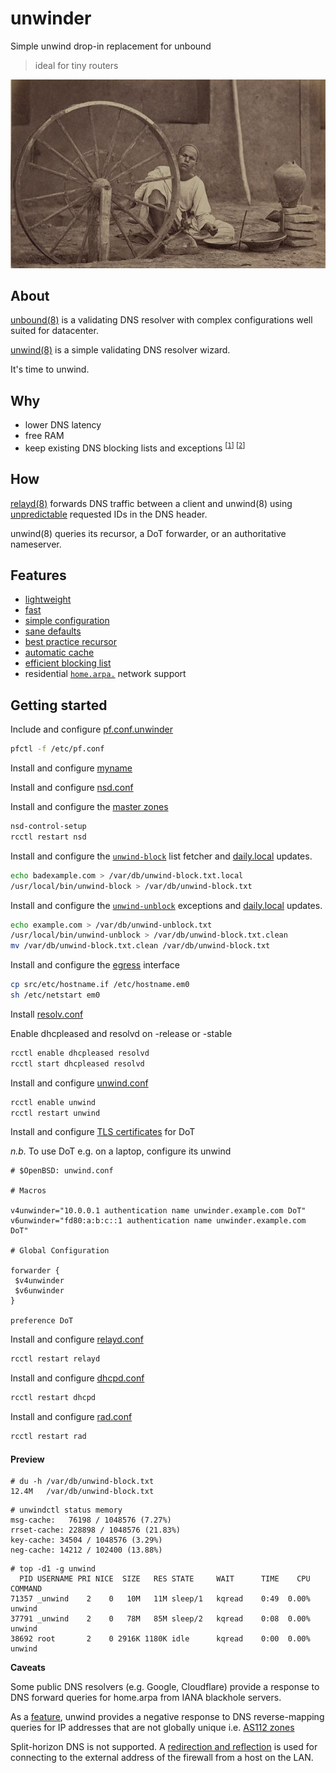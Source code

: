 # unwinder

Simple unwind drop-in replacement for unbound
> ideal for tiny routers

![unwinder logo](unwinder.jpg)

## About

[unbound(8)](https://man.openbsd.org/unbound.8) is a validating DNS resolver with complex configurations well suited for datacenter.

[unwind(8)](https://man.openbsd.org/unwind.8) is a simple validating DNS resolver wizard.

It's time to unwind.

## Why

* lower DNS latency
* free RAM
* keep existing DNS blocking lists and exceptions <sup>[[`1`](https://filterlists.com)] [[`2`](https://www.bravedns.com/configure)]</sup>

## How

[relayd(8)](https://man.openbsd.org/relayd.8) forwards DNS traffic between a client and unwind(8) using [unpredictable](https://man.openbsd.org/relayd.conf#dns) requested IDs in the DNS header.

unwind(8) queries its recursor, a DoT forwarder, or an authoritative nameserver.

## Features

* [lightweight](#preview)
* [fast](https://man.openbsd.org/unwind.conf#preference)
* [simple configuration](src/etc/unwind.conf)
* [sane defaults](https://www.openbsd.org/papers/bsdcan2019_unwind.pdf)
* [best practice recursor](https://undeadly.org/cgi?action=article;sid=20200922090542)
* [automatic cache](https://man.openbsd.org/unwind#DESCRIPTION)
* [efficient blocking list](https://man.openbsd.org/unwind.conf#block)
* residential [`home.arpa.`](https://tools.ietf.org/html/rfc8375) network support

## Getting started

Include and configure [pf.conf.unwinder](src/etc/pf.conf.unwinder)
```sh
pfctl -f /etc/pf.conf
```

Install and configure [myname](src/etc/myname)

Install and configure [nsd.conf](src/var/nsd/etc/nsd.conf)

Install and configure the [master zones](src/var/nsd/zones/master)
```sh
nsd-control-setup
rcctl restart nsd
```

Install and configure the [`unwind-block`](src/usr/local/bin/unwind-block) list fetcher and [daily.local](src/etc/daily.local) updates.
```sh
echo badexample.com > /var/db/unwind-block.txt.local
/usr/local/bin/unwind-block > /var/db/unwind-block.txt
```

Install and configure the [`unwind-unblock`](src/usr/local/bin/unwind-unblock) exceptions and [daily.local](src/etc/daily.local) updates.
```sh
echo example.com > /var/db/unwind-unblock.txt
/usr/local/bin/unwind-unblock > /var/db/unwind-block.txt.clean
mv /var/db/unwind-block.txt.clean /var/db/unwind-block.txt
```

Install and configure the [egress](src/etc/hostname.if) interface
```sh
cp src/etc/hostname.if /etc/hostname.em0
sh /etc/netstart em0
```

Install [resolv.conf](src/etc/resolv.conf)

Enable dhcpleased and resolvd on -release or -stable
```sh
rcctl enable dhcpleased resolvd
rcctl start dhcpleased resolvd
```

Install and configure [unwind.conf](src/etc/unwind.conf)
```sh
rcctl enable unwind
rcctl restart unwind
```

Install and configure [TLS certificates](https://github.com/horia/defaulter/) for DoT

*n.b.* To use DoT e.g. on a laptop, configure its unwind
```console
# $OpenBSD: unwind.conf

# Macros

v4unwinder="10.0.0.1 authentication name unwinder.example.com DoT"
v6unwinder="fd80:a:b:c::1 authentication name unwinder.example.com DoT"

# Global Configuration

forwarder {
 $v4unwinder
 $v6unwinder
}

preference DoT
```

Install and configure [relayd.conf](src/etc/relayd.conf)
```sh
rcctl restart relayd
```

Install and configure [dhcpd.conf](src/etc/dhcpd.conf)
```sh
rcctl restart dhcpd
```

Install and configure [rad.conf](src/etc/rad.conf)
```sh
rcctl restart rad
```

#### Preview

```console
# du -h /var/db/unwind-block.txt
12.4M   /var/db/unwind-block.txt
```

```console
# unwindctl status memory 
msg-cache:   76198 / 1048576 (7.27%)
rrset-cache: 228898 / 1048576 (21.83%)
key-cache: 34504 / 1048576 (3.29%)
neg-cache: 14212 / 102400 (13.88%)
```

```console
# top -d1 -g unwind
  PID USERNAME PRI NICE  SIZE   RES STATE     WAIT      TIME    CPU COMMAND
71357 _unwind    2    0   10M   11M sleep/1   kqread    0:49  0.00% unwind
37791 _unwind    2    0   78M   85M sleep/2   kqread    0:08  0.00% unwind
38692 root       2    0 2916K 1180K idle      kqread    0:00  0.00% unwind
```

**Caveats**

Some public DNS resolvers (e.g. Google, Cloudflare) provide a response to DNS forward queries for home.arpa from IANA blackhole servers.

As a [feature](https://tools.ietf.org/html/rfc6305), unwind provides a negative response to DNS reverse-mapping queries for IP addresses that are not globally unique i.e. [AS112 zones](https://github.com/openbsd/src/blob/c552023e18e58a2d6580786dd404af8ac5f2cd5f/sbin/unwind/resolver.c#L221)

Split-horizon DNS is not supported. A [redirection and reflection](src/etc/pf.conf.unwinder) is used for connecting to the external address of the firewall from a host on the LAN.

